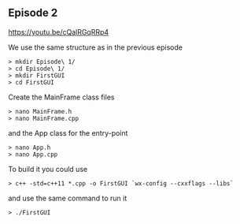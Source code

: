 ## Episode 2

https://youtu.be/cQalRGqRRp4

We use the same structure as in the previous episode

```
> mkdir Episode\ 1/
> cd Episode\ 1/
> mkdir FirstGUI
> cd FirstGUI
```

Create the MainFrame class files

```
> nano MainFrame.h
> nano MainFrame.cpp
```

and the App class for the entry-point

```
> nano App.h
> nano App.cpp
```

To build it you could use
```
> c++ -std=c++11 *.cpp -o FirstGUI `wx-config --cxxflags --libs`
```

and use the same command to run it
```
> ./FirstGUI
```
